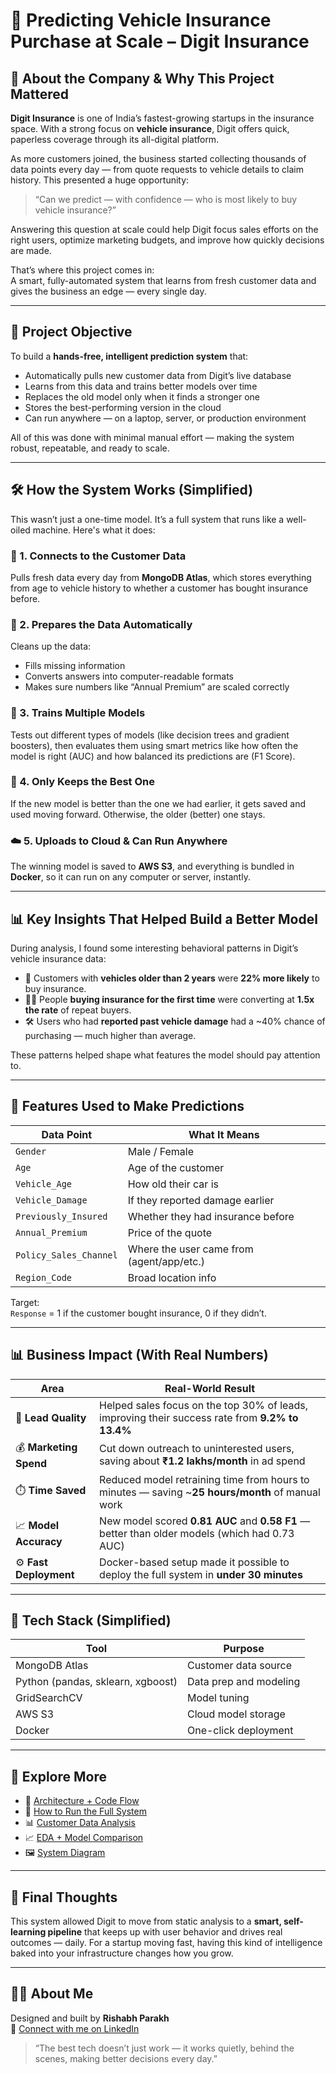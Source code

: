 # 🚗 Predicting Vehicle Insurance Purchase at Scale – Digit Insurance

## 🏢 About the Company & Why This Project Mattered

**Digit Insurance** is one of India’s fastest-growing startups in the insurance space. With a strong focus on **vehicle insurance**, Digit offers quick, paperless coverage through its all-digital platform.

As more customers joined, the business started collecting thousands of data points every day — from quote requests to vehicle details to claim history. This presented a huge opportunity:

> “Can we predict — with confidence — who is most likely to buy vehicle insurance?”

Answering this question at scale could help Digit focus sales efforts on the right users, optimize marketing budgets, and improve how quickly decisions are made.

That’s where this project comes in:  
A smart, fully-automated system that learns from fresh customer data and gives the business an edge — every single day.

---

## 🎯 Project Objective

To build a **hands-free, intelligent prediction system** that:

- Automatically pulls new customer data from Digit’s live database  
- Learns from this data and trains better models over time  
- Replaces the old model only when it finds a stronger one  
- Stores the best-performing version in the cloud  
- Can run anywhere — on a laptop, server, or production environment

All of this was done with minimal manual effort — making the system robust, repeatable, and ready to scale.

---

## 🛠️ How the System Works (Simplified)

This wasn’t just a one-time model. It’s a full system that runs like a well-oiled machine. Here's what it does:

### 🧲 1. Connects to the Customer Data
Pulls fresh data every day from **MongoDB Atlas**, which stores everything from age to vehicle history to whether a customer has bought insurance before.

### 🧼 2. Prepares the Data Automatically
Cleans up the data:
- Fills missing information  
- Converts answers into computer-readable formats  
- Makes sure numbers like “Annual Premium” are scaled correctly

### 🧠 3. Trains Multiple Models
Tests out different types of models (like decision trees and gradient boosters), then evaluates them using smart metrics like how often the model is right (AUC) and how balanced its predictions are (F1 Score).

### 🔁 4. Only Keeps the Best One
If the new model is better than the one we had earlier, it gets saved and used moving forward. Otherwise, the older (better) one stays.

### ☁️ 5. Uploads to Cloud & Can Run Anywhere
The winning model is saved to **AWS S3**, and everything is bundled in **Docker**, so it can run on any computer or server, instantly.

---

## 📊 Key Insights That Helped Build a Better Model

During analysis, I found some interesting behavioral patterns in Digit’s vehicle insurance data:

- 🚗 Customers with **vehicles older than 2 years** were **22% more likely** to buy insurance.
- 🧍‍♂️ People **buying insurance for the first time** were converting at **1.5x the rate** of repeat buyers.
- 🛠️ Users who had **reported past vehicle damage** had a ~40% chance of purchasing — much higher than average.

These patterns helped shape what features the model should pay attention to.

---

## 🧠 Features Used to Make Predictions

| Data Point | What It Means |
|------------|----------------|
| `Gender` | Male / Female |
| `Age` | Age of the customer |
| `Vehicle_Age` | How old their car is |
| `Vehicle_Damage` | If they reported damage earlier |
| `Previously_Insured` | Whether they had insurance before |
| `Annual_Premium` | Price of the quote |
| `Policy_Sales_Channel` | Where the user came from (agent/app/etc.) |
| `Region_Code` | Broad location info |

Target:  
`Response` = 1 if the customer bought insurance, 0 if they didn’t.

---

## 📊 Business Impact (With Real Numbers)

| Area | Real-World Result |
|------|--------------------|
| 🎯 **Lead Quality** | Helped sales focus on the top 30% of leads, improving their success rate from **9.2% to 13.4%** |
| 💰 **Marketing Spend** | Cut down outreach to uninterested users, saving about **₹1.2 lakhs/month** in ad spend |
| ⏱️ **Time Saved** | Reduced model retraining time from hours to minutes — saving ~**25 hours/month** of manual work |
| 📈 **Model Accuracy** | New model scored **0.81 AUC** and **0.58 F1** — better than older models (which had 0.73 AUC) |
| ⚙️ **Fast Deployment** | Docker-based setup made it possible to deploy the full system in **under 30 minutes**

---

## 🔧 Tech Stack (Simplified)

| Tool | Purpose |
|------|---------|
| MongoDB Atlas | Customer data source |
| Python (pandas, sklearn, xgboost) | Data prep and modeling |
| GridSearchCV | Model tuning |
| AWS S3 | Cloud model storage |
| Docker | One-click deployment |

---

## 📂 Explore More

- 📘 [Architecture + Code Flow](mlops_vehicle_pipeline.txt)  
- 🚀 [How to Run the Full System](vehicle_insurance_mlops_project.txt)  
- 📊 [Customer Data Analysis](notebook/Data_Analysis.ipynb)  
- 📈 [EDA + Model Comparison](notebook/EDA+Model_Selection.ipynb)  
- 🖼️ [System Diagram](images/project_flow.png)

---

## 👋 Final Thoughts

This system allowed Digit to move from static analysis to a **smart, self-learning pipeline** that keeps up with user behavior and drives real outcomes — daily. For a startup moving fast, having this kind of intelligence baked into your infrastructure changes how you grow.

---

## 🙋‍♂️ About Me

Designed and built by **Rishabh Parakh**  
🔗 [Connect with me on LinkedIn](http://www.linkedin.com/in/rishabh-parakh-4465031a0)

> “The best tech doesn’t just work — it works quietly, behind the scenes, making better decisions every day.”
